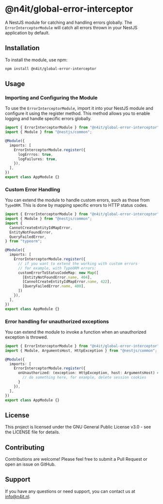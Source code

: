 # @n4it/global-error-interceptor
A NestJS module for catching and handling errors globally. The `ErrorInterceptorModule` will catch all errors thrown in your NestJS application by default.

## Installation
To install the module, use npm:

```bash
npm install @n4it/global-error-interceptor
```

## Usage

### Importing and Configuring the Module
To use the `ErrorInterceptorModule`, import it into your NestJS module and configure it using the register method. This method allows you to enable logging and handle specific errors globally.

```typescript
import { ErrorInterceptorModule } from "@n4it/global-error-interceptor";
import { Module } from "@nestjs/common";

@Module({
  imports: [
    ErrorInterceptorModule.register({
      logErrros: true,
      logFailures: true,
    }),
  ],
})
export class AppModule {}
```

### Custom Error Handling
You can extend the module to handle custom errors, such as those from `TypeORM`. This is done by mapping specific errors to HTTP status codes.

```typescript
import { ErrorInterceptorModule } from "@n4it/global-error-interceptor";
import { Module } from "@nestjs/common";
import {
  CannotCreateEntityIdMapError,
  EntityNotFoundError,
  QueryFailedError,
} from "typeorm";

@Module({
  imports: [
    ErrorInterceptorModule.register({
      // if you want to extend the working with custom errors
      // for example, with TypeORM errors:
      customErrorToStatusCodeMap: new Map([
        [EntityNotFoundError.name, 404],
        [CannotCreateEntityIdMapError.name, 422],
        [QueryFailedError.name, 400],
      ])
    }),
  ],
})
export class AppModule {}
```

### Error handling for unauthorized exceptions
You can extend the module to invoke a function when an unauthorized exception is throwed.

```typescript
import { ErrorInterceptorModule } from "@n4it/global-error-interceptor";
import { Module, ArgumentsHost, HttpException } from "@nestjs/common";

@Module({
  imports: [
    ErrorInterceptorModule.register({
      onUnauthorized: (exception: HttpException, host: ArgumentsHost) => {
        // do something here, for example, delete session cookies
      }
    }),
  ],
})
export class AppModule {}
```

## License
This project is licensed under the GNU General Public License v3.0 - see the LICENSE file for details.

## Contributing
Contributions are welcome! Please feel free to submit a Pull Request or open an issue on GitHub.

## Support
If you have any questions or need support, you can contact us at [info@n4it.nl](mailto:info@n4it.nl).
